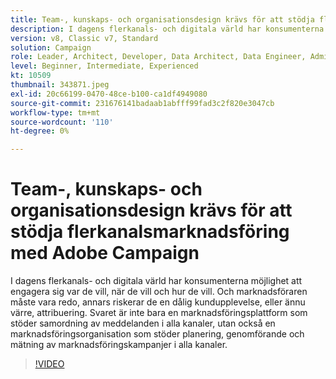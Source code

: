 ```yaml
---
title: Team-, kunskaps- och organisationsdesign krävs för att stödja flerkanalsmarknadsföring med Adobe Campaign
description: I dagens flerkanals- och digitala värld har konsumenterna möjlighet att engagera sig var de vill, när de vill och hur de vill.
version: v8, Classic v7, Standard
solution: Campaign
role: Leader, Architect, Developer, Data Architect, Data Engineer, Admin, User
level: Beginner, Intermediate, Experienced
kt: 10509
thumbnail: 343871.jpeg
exl-id: 20c66199-0470-48ce-b100-ca1df4949080
source-git-commit: 231676141badaab1abfff99fad3c2f820e3047cb
workflow-type: tm+mt
source-wordcount: '110'
ht-degree: 0%

---
```


# Team-, kunskaps- och organisationsdesign krävs för att stödja flerkanalsmarknadsföring med Adobe Campaign

I dagens flerkanals- och digitala värld har konsumenterna möjlighet att engagera sig var de vill, när de vill och hur de vill. Och marknadsföraren måste vara redo, annars riskerar de en dålig kundupplevelse, eller ännu värre, attribuering. Svaret är inte bara en marknadsföringsplattform som stöder samordning av meddelanden i alla kanaler, utan också en marknadsföringsorganisation som stöder planering, genomförande och mätning av marknadsföringskampanjer i alla kanaler.

>[!VIDEO](https://video.tv.adobe.com/v/343871/?quality=12&learn=on)
